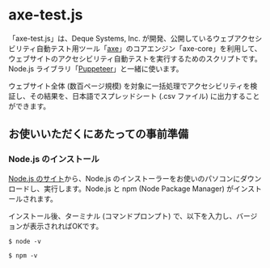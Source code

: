 # axe-test.js

「axe-test.js」は、Deque Systems, Inc. が開発、公開しているウェブアクセシビリティ自動テスト用ツール「[axe](https://www.deque.com/axe/)」のコアエンジン「axe-core」を利用して、ウェブサイトのアクセシビリティ自動テストを実行するためのスクリプトです。Node.js ライブラリ「[Puppeteer](https://pptr.dev/)」と一緒に使います。

ウェブサイト全体 (数百ページ規模) を対象に一括処理でアクセシビリティを検証し、その結果を、日本語でスプレッドシート (.csv ファイル) に出力することができます。

## お使いいただくにあたっての事前準備

### Node.js のインストール

[Node.js のサイト](https://nodejs.org/ja/)から、Node.js のインストーラーをお使いのパソコンにダウンロードし、実行します。Node.js と npm (Node Package Manager) がインストールされます。

インストール後、ターミナル (コマンドプロンプト) で、以下を入力し、バージョンが表示されればOKです。
```
$ node -v
```
```
$ npm -v
```













